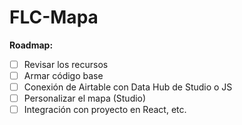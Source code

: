 # FLC-Mapa

**Roadmap:**

- [ ] Revisar los recursos
- [ ] Armar código base
- [ ] Conexión de Airtable con Data Hub de Studio o JS 
- [ ] Personalizar el mapa (Studio)
- [ ] Integración con proyecto en React, etc.
